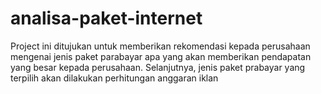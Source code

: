 # analisa-paket-internet
Project ini ditujukan untuk memberikan rekomendasi kepada perusahaan mengenai jenis paket parabayar apa yang akan memberikan pendapatan yang besar kepada perusahaan. Selanjutnya, jenis paket prabayar yang terpilih akan dilakukan perhitungan anggaran iklan
